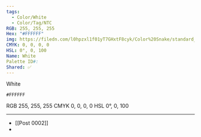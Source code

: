 ```yaml
---
tags:
  - Color/White
  - Color/Tag/NTC
RGB: 255, 255, 255
Hex: "#FFFFFF"
img: https://filedn.com/l0hpzxl1f01yT7GHxtF8cyk/Color%20Snake/standard_csv_to_svg/%23/FFFFFF.svg
CMYK: 0, 0, 0, 0
HSL: 0°, 0, 100
Name: White
Palette ID#: 
Shared: ✅
---
```

White
```palette
#FFFFFF
```
RGB 255, 255, 255
CMYK	0, 0, 0, 0
HSL	0°, 0, 100


---

- [[Post 0002]]
- 